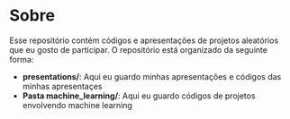 # Sobre 

Esse repositório contém códigos e apresentações de projetos aleatórios que eu gosto de participar. O repositório está organizado da seguinte forma:

- **presentations/**: Aqui eu guardo minhas apresentações e códigos das minhas apresentaçes
- **Pasta machine_learning/**: Aqui eu guardo códigos de projetos envolvendo machine learning
